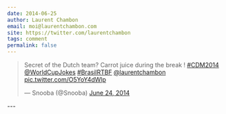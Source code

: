 ```yaml
---
date: 2014-06-25
author: Laurent Chambon
email: moi@laurentchambon.com
site: https://twitter.com/laurentchambon
tags: comment
permalink: false
---
```


<blockquote class="twitter-tweet" lang="en"><p>Secret of the Dutch team? Carrot juice during the break ! <a href="https://twitter.com/hashtag/CDM2014?src=hash">#CDM2014</a> <a href="https://twitter.com/WorldCupJokes">@WorldCupJokes</a> <a href="https://twitter.com/hashtag/BrasilRTBF?src=hash">#BrasilRTBF</a> <a href="https://twitter.com/laurentchambon">@laurentchambon</a> <a href="http://t.co/O5YoY4dWlp">pic.twitter.com/O5YoY4dWlp</a></p>
<p>— Snooba (@Snooba) <a href="https://twitter.com/Snooba/statuses/481391289590894592">June 24, 2014</a></p>
</blockquote>
---